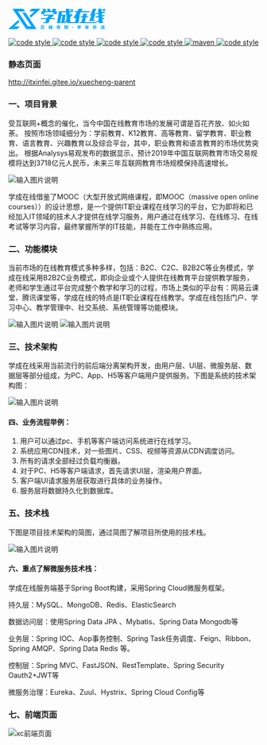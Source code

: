 ![](Doc/logo.png)
<p align="center">
  <a href="https://gitee.com/itxinfei">
    <img alt="code style" src="https://img.shields.io/badge/心飞为你飞-https%3A%2F%2Fgitee.com%2Fitxinfei-green">
  </a> 
  <a href="https://qm.qq.com/cgi-bin/qm/qr?k=9yLlyD1dRBL97xmBKw43zRt0-6xg8ohb&jump_from=webapi">
    <img alt="code style" src="https://img.shields.io/badge/QQ群-863662849-red">
  </a> 
  <a href="http://mail.qq.com/cgi-bin/qm_share?t=qm_mailme&email=f0hLSE9OTkdHTT8ODlEcEBI">
    <img alt="code style" src="https://img.shields.io/badge/mail-747011882@qq.com-red">
  </a> 

  <a href=" ">
    <img alt="code style" src="https://img.shields.io/badge/JDK-1.8%2B-brightgreen">
  </a> 
  <a href=" ">
    <img alt="maven" src="https://img.shields.io/badge/maven-3.6.3%2B-yellowgreen">
  </a>
  <a href=" ">
    <img alt="code style" src="https://img.shields.io/badge/license-Apache-green">
  </a> 
</p>

### 静态页面

http://itxinfei.gitee.io/xuecheng-parent

### 一、项目背景

受互联网+概念的催化，当今中国在线教育市场的发展可谓是百花齐放、如火如荼。 按照市场领域细分为：学前教育、K12教育、高等教育、留学教育、职业教育、语言教育、兴趣教育以及综合平台，其中，职业教育和语言教育的市场优势突出。 根据Analysys易观发布的数据显示，预计2019年中国互联网教育市场交易规模将达到3718亿元人民币，未来三年互联网教育市场规模保持高速增长。

![输入图片说明](https://images.gitee.com/uploads/images/2020/0707/141836_8eb5bfe8_800553.png "472B78CD-699E-494f-BC84-5CFD43E7C6DB.png")

学成在线借鉴了MOOC（大型开放式网络课程，即MOOC（massive open online courses））的设计思想，是一个提供IT职业课程在线学习的平台，它为即将和已经加入IT领域的技术人才提供在线学习服务，用户通过在线学习、在线练习、在线考试等学习内容，最终掌握所学的IT技能，并能在工作中熟练应用。

### 二、功能模块

当前市场的在线教育模式多种多样，包括：B2C、C2C、B2B2C等业务模式，学成在线采用B2B2C业务模式，即向企业或个人提供在线教育平台提供教学服务，老师和学生通过平台完成整个教学和学习的过程，市场上类似的平台有：网易云课堂、腾讯课堂等，学成在线的特点是IT职业课程在线教学。学成在线包括门户、学习中心、教学管理中、社交系统、系统管理等功能模块。

![输入图片说明](https://images.gitee.com/uploads/images/2020/0617/161602_e1209ff3_800553.png "xcgn.png")
![输入图片说明](https://images.gitee.com/uploads/images/2020/0707/142020_40a517cb_800553.png "屏幕截图.png")

### 三、技术架构

学成在线采用当前流行的前后端分离架构开发，由用户层、UI层、微服务层、数据层等部分组成，为PC、App、H5等客户端用户提供服务。下图是系统的技术架构图：

![输入图片说明](https://images.gitee.com/uploads/images/2020/0617/161541_e0e61256_800553.png "xcjx.png")

#### 四、业务流程举例：

1. 用户可以通过pc、手机等客户端访问系统进行在线学习。
2. 系统应用CDN技术，对一些图片、CSS、视频等资源从CDN调度访问。
3. 所有的请求全部经过负载均衡器。
4. 对于PC、H5等客户端请求，首先请求UI层，渲染用户界面。
5. 客户端UI请求服务层获取进行具体的业务操作。
6. 服务层将数据持久化到数据库。

### 五、技术栈
下图是项目技术架构的简图，通过简图了解项目所使用的技术栈。

![输入图片说明](https://images.gitee.com/uploads/images/2020/0707/142807_0aaf6264_800553.png "屏幕截图.png")

#### 六、重点了解微服务技术栈：
学成在线服务端基于Spring Boot构建，采用Spring Cloud微服务框架。

持久层：MySQL、MongoDB、Redis、ElasticSearch

数据访问层：使用Spring Data JPA 、Mybatis、Spring Data Mongodb等

业务层：Spring IOC、Aop事务控制、Spring Task任务调度、Feign、Ribbon、Spring AMQP、Spring Data Redis
等。

控制层：Spring MVC、FastJSON、RestTemplate、Spring Security Oauth2+JWT等

微服务治理：Eureka、Zuul、Hystrix、Spring Cloud Config等

### 七、前端页面

![xc前端页面](https://images.gitee.com/uploads/images/2020/0707/143029_36e58658_800553.png "屏幕截图.png")
